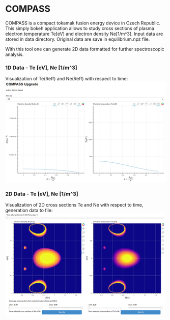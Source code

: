 # COMPASS 

COMPASS is a compact tokamak fusion energy device in Czech Republic.  
This simply bokeh application allows to study cross sections of plasma electron temperature Te[eV] and electron density Ne[1/m^3]. Input data are stored in data directory. Original data are save in equilibrium.npz file.

With this tool one can generate 2D data formatted for further spectroscopic analysis.


### 1D Data - Te [eV], Ne [1/m^3]
Visualization of Te(Reff) and Ne(Reff) with respect to time:
![alt text](https://github.com/MKastek/COMPASS/blob/master/images/COMPASS_01.PNG)

### 2D Data - Te [eV], Ne [1/m^3]
Visualization of 2D cross sections Te and Ne with respect to time, generation data to file:
![alt text](https://github.com/MKastek/COMPASS/blob/master/images/COMPASS_02.PNG)
